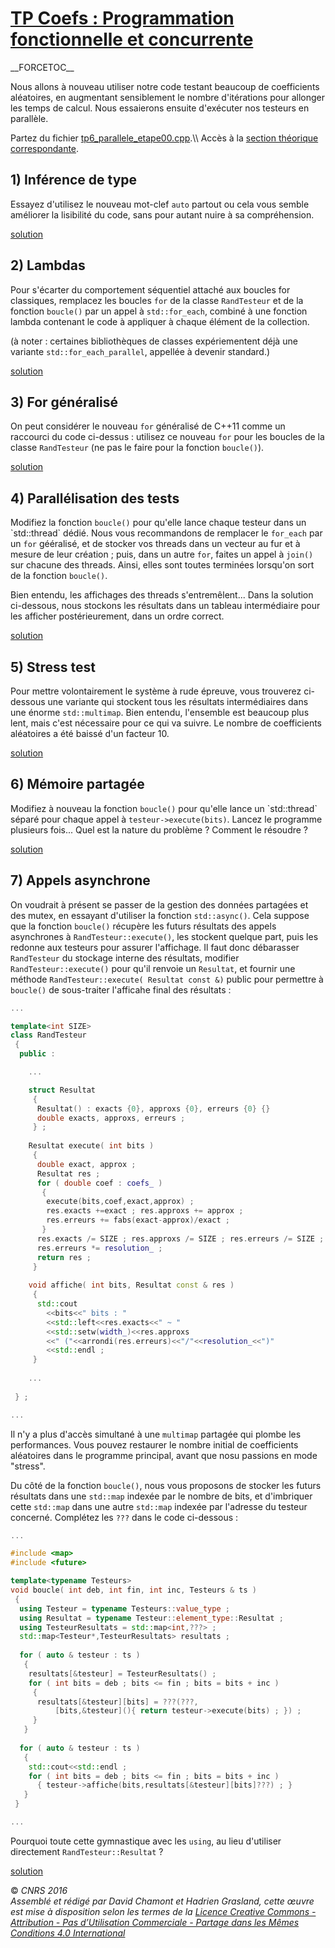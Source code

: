 # [TP Coefs : Programmation fonctionnelle et concurrente](README.md)

\_\_FORCETOC\_\_

Nous allons à nouveau utiliser notre code testant beaucoup de coefficients aléatoires, en augmentant sensiblement le nombre d'itérations pour allonger les temps de calcul. Nous essaierons ensuite d'exécuter nos testeurs en parallèle.

Partez du fichier [tp6\_parallele\_etape00.cpp](https://github.com/ReseauDevlog/SynopeCpp/raw/master/session-2016-04-idf/coefs/tp6_parallele_etape00.cpp).\\\\ Accès à la [section théorique correspondante](TheorieFonctionnelleConcurrente.md).

## 1\) Inférence de type

Essayez d'utilisez le nouveau mot-clef `auto` partout ou cela vous semble améliorer la lisibilité du code, sans pour autant nuire à sa compréhension.

[solution](https://github.com/ReseauDevlog/SynopeCpp/raw/master/session-2016-04-idf/coefs/tp6_parallele_etape01.cpp)

## 2\) Lambdas

Pour s'écarter du comportement séquentiel attaché aux boucles for classiques, remplacez les boucles `for` de la classe `RandTesteur` et de la fonction `boucle()` par un appel à `std::for_each`, combiné à une fonction lambda contenant le code à appliquer à chaque élément de la collection.

(à noter : certaines bibliothèques de classes expériementent déjà une variante `std::for_each_parallel`, appellée à devenir standard.)

[solution](https://github.com/ReseauDevlog/SynopeCpp/raw/master/session-2016-04-idf/coefs/tp6_parallele_etape02.cpp)

## 3\) For généralisé

On peut considérer le nouveau `for` généralisé de C++11 comme un raccourci du code ci-dessus : utilisez ce nouveau `for` pour les boucles de la classe `RandTesteur` (ne pas le faire pour la fonction `boucle()`).

[solution](https://github.com/ReseauDevlog/SynopeCpp/raw/master/session-2016-04-idf/coefs/tp6_parallele_etape03.cpp)

## 4\) Parallélisation des tests

Modifiez la fonction `boucle()` pour qu'elle lance chaque testeur dans un \`std::thread\` dédié. Nous vous recommandons de remplacer le `for_each` par un `for` gééralisé, et de stocker vos threads dans un vecteur au fur et à mesure de leur création ; puis, dans un autre `for`, faites un appel à `join()` sur chacune des threads. Ainsi, elles sont toutes terminées lorsqu'on sort de la fonction `boucle()`.

Bien entendu, les affichages des threads s'entremêlent... Dans la solution ci-dessous, nous stockons les résultats dans un tableau intermédiaire pour les afficher postérieurement, dans un ordre correct.

[solution](https://github.com/ReseauDevlog/SynopeCpp/raw/master/session-2016-04-idf/coefs/tp6_parallele_etape04.cpp)

## 5\) Stress test

Pour mettre volontairement le système à rude épreuve, vous trouverez ci-dessous une variante qui stockent tous les résultats intermédiaires dans une énorme `std::multimap`. Bien entendu, l'ensemble est beaucoup plus lent, mais c'est nécessaire pour ce qui va suivre. Le nombre de coefficients aléatoires a été baissé d'un facteur 10.

[solution](https://github.com/ReseauDevlog/SynopeCpp/raw/master/session-2016-04-idf/coefs/tp6_parallele_etape05.cpp)

## 6\) Mémoire partagée

Modifiez à nouveau la fonction `boucle()` pour qu'elle lance un \`std::thread\` séparé pour chaque appel à `testeur->execute(bits)`. Lancez le programme plusieurs fois... Quel est la nature du problème ? Comment le résoudre ?

[solution](https://github.com/ReseauDevlog/SynopeCpp/raw/master/session-2016-04-idf/coefs/tp6_parallele_etape06.cpp)

## 7\) Appels asynchrone

On voudrait à présent se passer de la gestion des données partagées et des mutex, en essayant d'utiliser la fonction `std::async()`. Cela suppose que la fonction `boucle()` récupère les futurs résultats des appels asynchrones à `RandTesteur::execute()`, les stockent quelque part, puis les redonne aux testeurs pour assurer l'affichage. Il faut donc débarasser `RandTesteur` du stockage interne des résultats, modifier `RandTesteur::execute()` pour qu'il renvoie un `Resultat`, et fournir une méthode `RandTesteur::execute( Resultat const &)` public pour permettre à `boucle()` de sous-traiter l'afficahe final des résultats :

``` cpp
...

template<int SIZE>
class RandTesteur
 {
  public :

    ...

    struct Resultat
     {
      Resultat() : exacts {0}, approxs {0}, erreurs {0} {}
      double exacts, approxs, erreurs ;
     } ;
    
    Resultat execute( int bits )
     {
      double exact, approx ;
      Resultat res ;
      for ( double coef : coefs_ )
       {
        execute(bits,coef,exact,approx) ;
        res.exacts +=exact ; res.approxs += approx ;
        res.erreurs += fabs(exact-approx)/exact ;
       }
      res.exacts /= SIZE ; res.approxs /= SIZE ; res.erreurs /= SIZE ;
      res.erreurs *= resolution_ ;
      return res ;
     }
     
    void affiche( int bits, Resultat const & res )
     {
      std::cout
        <<bits<<" bits : "
        <<std::left<<res.exacts<<" ~ "
        <<std::setw(width_)<<res.approxs
        <<" ("<<arrondi(res.erreurs)<<"/"<<resolution_<<")"
        <<std::endl ;
     }
    
    ... 
    
 } ;

...
```

Il n'y a plus d'accès simultané à une `multimap` partagée qui plombe les performances. Vous pouvez restaurer le nombre initial de coefficients aléatoires dans le programme principal, avant que nosu passions en mode "stress".

Du côté de la fonction `boucle()`, nous vous proposons de stocker les futurs résultats dans une `std::map` indexée par le nombre de bits, et d'imbriquer cette `std::map` dans une autre `std::map` indexée par l'adresse du testeur concerné. Complétez les `???` dans le code ci-dessous :

``` cpp
...

#include <map>
#include <future>

template<typename Testeurs>
void boucle( int deb, int fin, int inc, Testeurs & ts )
 {
  using Testeur = typename Testeurs::value_type ;
  using Resultat = typename Testeur::element_type::Resultat ;
  using TesteurResultats = std::map<int,???> ;
  std::map<Testeur*,TesteurResultats> resultats ;
  
  for ( auto & testeur : ts )
   {
    resultats[&testeur] = TesteurResultats() ;
    for ( int bits = deb ; bits <= fin ; bits = bits + inc )
     {
      resultats[&testeur][bits] = ???(???,
          [bits,&testeur](){ return testeur->execute(bits) ; }) ;
     }
   }
   
  for ( auto & testeur : ts )
   {
    std::cout<<std::endl ;
    for ( int bits = deb ; bits <= fin ; bits = bits + inc )
      { testeur->affiche(bits,resultats[&testeur][bits]???) ; }
   }
 }

...
```

Pourquoi toute cette gymnastique avec les `using`, au lieu d'utiliser directement `RandTesteur::Resultat` ?

[solution](https://github.com/ReseauDevlog/SynopeCpp/raw/master/session-2016-04-idf/coefs/tp6_parallele_etape07.cpp)

  
  
© *CNRS 2016*  
*Assemblé et rédigé par David Chamont et Hadrien Grasland, cette œuvre est mise à disposition selon les termes de la [Licence Creative Commons - Attribution - Pas d’Utilisation Commerciale - Partage dans les Mêmes Conditions 4.0 International](http://creativecommons.org/licenses/by-nc-sa/4.0/)*
